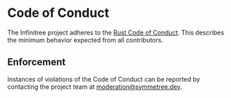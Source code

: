 # Code of Conduct

The Infinitree project adheres to the [Rust Code of
Conduct](https://www.rust-lang.org/policies/code-of-conduct). This
describes the minimum behavior expected from all contributors.

## Enforcement

Instances of violations of the Code of Conduct can be reported by
contacting the project team at
[moderation@symmetree.dev](mailto:moderation@symmetree.dev).
